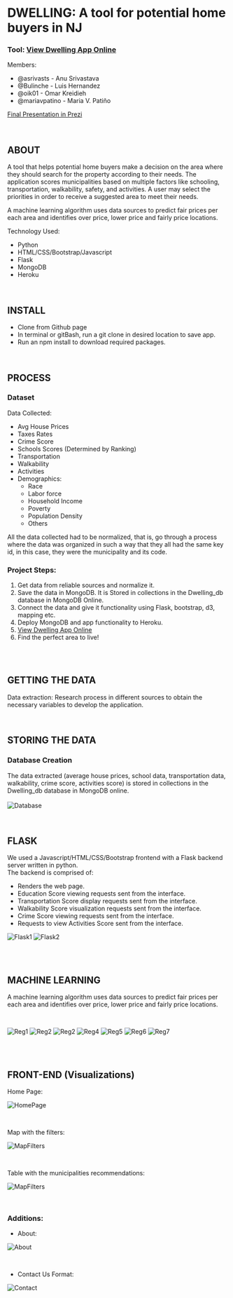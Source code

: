 # DWELLING: A tool for potential home buyers in NJ

### Tool: [View Dwelling App Online](https://dwelling-nj.herokuapp.com/)

Members: 

* @asrivasts - Anu Srivastava
* @Bulinche - Luis Hernandez
* @oik01 - Omar Kreidieh
* @mariavpatino - Maria V. Patiño


[Final Presentation in Prezi](https://prezi.com/view/fDbqnYbU326RtIwsHeIm/)

<br>

## ABOUT

A tool that helps potential home buyers make a decision on the area where they should search for the property according to their needs. The application scores municipalities based on multiple factors like schooling,  transportation, walkability, safety, and activities. A user may select the priorities in order to receive a suggested area to meet their needs.

A machine learning algorithm uses data sources to predict fair prices per each area and identifies over price, lower price and fairly price locations.

Technology Used:
- Python
- HTML/CSS/Bootstrap/Javascript
- Flask
- MongoDB
- Heroku <br>

<br>

## INSTALL

* Clone from Github page
* In terminal or gitBash, run a git clone in desired location to save app.
* Run an npm install to download required packages.

<br>

## PROCESS
### Dataset

Data Collected:

* Avg House Prices
* Taxes Rates
* Crime Score
* Schools Scores (Determined by Ranking)
* Transportation
* Walkability
* Activities
* Demographics:
    * Race
    * Labor force
    * Household Income
    * Poverty
    * Population Density
    * Others

All the data collected had to be normalized, that is, go through a process where the data was organized in such a way that they all had the same key id, in this case, they were the municipality and its code.

### Project Steps:

1. Get data from reliable sources and normalize it.
2. Save the data in MongoDB. It is Stored in collections in the Dwelling_db database in MongoDB Online.
3. Connect the data and give it functionality using Flask, bootstrap, d3, mapping etc.
4. Deploy MongoDB and app functionality to Heroku.
5. [View Dwelling App Online](https://dwelling-nj.herokuapp.com/)
6. Find the perfect area to live!
<br>

<br>

## GETTING THE DATA

Data extraction: Research process in different sources to obtain the necessary variables to develop the application.

<br>

## STORING THE DATA

### Database Creation
The data extracted (average house prices, school data, transportation data, walkability, crime score, activities score) is stored in collections in the Dwelling_db database in MongoDB online.<br><br>
![Database](WebInterface/static/img/Presentation/MongoDB.PNG)

<br>

## FLASK 
We used a Javascript/HTML/CSS/Bootstrap frontend with a Flask backend server written in python.  
The backend is comprised of:
* Renders the web page.
* Education Score viewing requests sent from the interface.
* Transportation Score display requests sent from the interface.
* Walkability Score visualization requests sent from the interface.
* Crime Score viewing requests sent from the interface.
* Requests to view Activities Score sent from the interface. <br>

![Flask1](WebInterface/static/img/Presentation/Flask1.PNG)
![Flask2](WebInterface/static/img/Presentation/Flask2.PNG)

<br><br>

## MACHINE LEARNING

A machine learning algorithm uses data sources to predict fair prices per each area and identifies over price, lower price and fairly price locations.

<br>

![Reg1](WebInterface/static/img/Presentation/Reg1.PNG)
![Reg2](WebInterface/static/img/Presentation/Reg2.PNG)
![Reg2](WebInterface/static/img/Presentation/Reg3.PNG)
![Reg4](WebInterface/static/img/Presentation/Reg4.PNG)
![Reg5](WebInterface/static/img/Presentation/Reg5.PNG)
![Reg6](WebInterface/static/img/Presentation/Reg6.PNG)
![Reg7](WebInterface/static/img/Presentation/Reg7.PNG)

<br><br>

## FRONT-END (Visualizations)
Home Page:<br>

![HomePage](WebInterface/static/img/HomePage.PNG)

<br>

Map with the filters:<br>

![MapFilters](WebInterface/static/img/Presentation/App.png)

<br>

Table with the municipalities recommendations: <br>

![MapFilters](WebInterface/static/img/Presentation/Table.PNG)

<br>

### Additions:
* About:<br>

![About](WebInterface/static/img/About.PNG)

<br>

* Contact Us Format:<br>

![Contact](WebInterface/static/img/ContactUsFormat.PNG)
